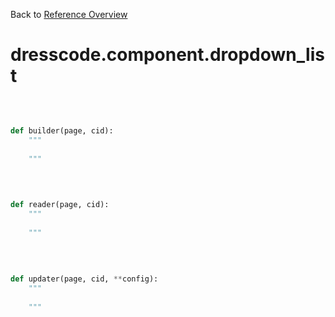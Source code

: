 
Back to [Reference Overview](https://github.com/pyrustic/dresscode/blob/master/docs/reference/README.md)

# dresscode.component.dropdown\_list



<br>


```python

def builder(page, cid):
    """
    
    """

```

<br>

```python

def reader(page, cid):
    """
    
    """

```

<br>

```python

def updater(page, cid, **config):
    """
    
    """

```

